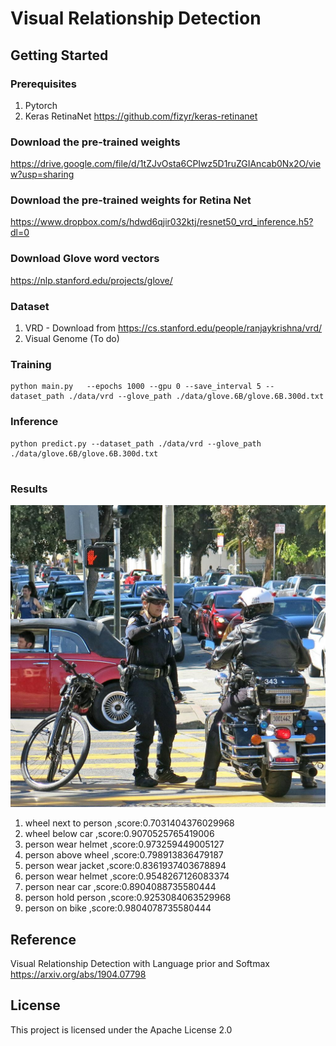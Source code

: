 # Visual Relationship Detection

## Getting Started
### Prerequisites
1. Pytorch
2. Keras RetinaNet https://github.com/fizyr/keras-retinanet

### Download the pre-trained weights
https://drive.google.com/file/d/1tZJvOsta6CPIwz5D1ruZGIAncab0Nx2O/view?usp=sharing

### Download the pre-trained weights for Retina Net
https://www.dropbox.com/s/hdwd6qjir032ktj/resnet50_vrd_inference.h5?dl=0

### Download Glove word vectors
https://nlp.stanford.edu/projects/glove/

### Dataset
1) VRD - Download from  https://cs.stanford.edu/people/ranjaykrishna/vrd/
2) Visual Genome (To do)

 
### Training
```
python main.py   --epochs 1000 --gpu 0 --save_interval 5 --dataset_path ./data/vrd --glove_path ./data/glove.6B/glove.6B.300d.txt
```

### Inference
```
python predict.py --dataset_path ./data/vrd --glove_path ./data/glove.6B/glove.6B.300d.txt


```

### Results
![alt text](./images/8559246586_4bd43f9505_b.jpg)


1) wheel next to person ,score:0.7031404376029968
2) wheel below car ,score:0.9070525765419006
3) person wear helmet ,score:0.973259449005127
4) person above wheel ,score:0.798913836479187
5) person wear jacket ,score:0.8361937403678894
6) person wear helmet ,score:0.9548267126083374
7) person near car ,score:0.8904088735580444
8) person hold person ,score:0.9253084063529968
9) person on bike ,score:0.9804078735580444


## Reference
Visual Relationship Detection with Language prior and Softmax
https://arxiv.org/abs/1904.07798


## License
This project is licensed under the Apache License 2.0


